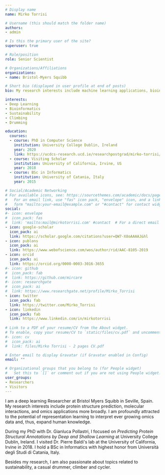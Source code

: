 ```yaml
---
# Display name
name: Mirko Torrisi

# Username (this should match the folder name)
authors:
- admin

# Is this the primary user of the site?
superuser: true

# Role/position
role: Senior Scientist

# Organizations/Affiliations
organizations:
- name: Bristol-Myers Squibb

# Short bio (displayed in user profile at end of posts)
bio: My research interests include machine learning applications, bioinformatics and deep learning.

interests:
- Deep Learning
- Bioinformatics
- Sustainability
- Climbing
- Drumming

education:
  courses:
  - course: PhD in Computer Science
    institution: University College Dublin, Ireland
    year: 2020
    link: https://ucdcs-research.ucd.ie/researchpostgrad/mirko-torrisi/
  - course: Visiting Scholar
    institution: University of California, Irvine, US
    year: 2018
  - course: BSc in Informatics
    institution: University of Catania, Italy
    year: 2015

# Social/Academic Networking
# For available icons, see: https://sourcethemes.com/academic/docs/page-builder/#icons
#   For an email link, use "fas" icon pack, "envelope" icon, and a link in the
#   form "mailto:your-email@example.com" or "#contact" for contact widget.
social:
#- icon: envelope
#  icon_pack: fas
#  link: 'mailto:mail@mirkotorrisi.com' #contact  # For a direct email link, use "mailto:mail@mirkotorrisi.com".
- icon: google-scholar
  icon_pack: ai
  link: https://scholar.google.com/citations?user=QW7-X8oAAAAJ&hl
- icon: publons
  icon_pack: ai
  link: https://www.webofscience.com/wos/author/rid/AAC-8105-2019
- icon: orcid
  icon_pack: ai
  link: https://orcid.org/0000-0003-3016-3655
#- icon: github
#  icon_pack: fab
#  link: https://github.com/mircare
#- icon: researchgate
#  icon_pack: ai
#  link: https://www.researchgate.net/profile/Mirko_Torrisi
- icon: twitter
  icon_pack: fab
  link: https://twitter.com/Mirko_Torrisi
- icon: linkedin
  icon_pack: fab
  link: https://www.linkedin.com/in/mirkotorrisi
  
# Link to a PDF of your resume/CV from the About widget.
# To enable, copy your resume/CV to `static/files/cv.pdf` and uncomment the lines below.
#- icon: cv
#  icon_pack: ai
#  link: files/Mirko Torrisi - 2 pages CV.pdf

# Enter email to display Gravatar (if Gravatar enabled in Config)
email: ""

# Organizational groups that you belong to (for People widget)
#   Set this to `[]` or comment out if you are not using People widget.
user_groups:
- Researchers
- Visitors
---
```


I am a deep learning Researcher at Bristol Myers Squibb in Seville, Spain. My research interests include protein structure prediction, molecular interactions, and omics applications more broadly. I am profoundly attracted to the potential of representation learning to interpret ever growing omics data and, thus, expand human knowledge.

During my PhD with Dr. Gianluca Pollastri, I focused on *Predicting Protein Structural Annotations by Deep and Shallow Learning* at University College Dublin, Ireland. I visited Dr. Pierre Baldi's lab at the University of California, Irvine in 2018. I hold a BSc in Informatics with highest honor from Università degli Studi di Catania, Italy.

Besides my research, I am also passionate about topics related to sustainability, a casual drummer, climber and cycler.
